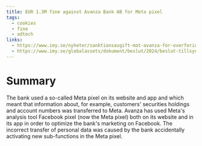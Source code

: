 ```yaml
---
title: EUR 1.3M fine against Avanza Bank AB for Meta pixel
tags:
  - cookies
  - fine
  - adtech
links:
  - https://www.imy.se/nyheter/sanktionsavgift-mot-avanza-for-overforing-av-personuppgifter-till-meta/
  - https://www.imy.se/globalassets/dokument/beslut/2024/beslut-tillsyn-avanza.pdf
---
```

# Summary
The bank used a so-called Meta pixel on its website and app and which meant that information about, for example, customers' securities holdings and account numbers was transferred to Meta. Avanza has used Meta's analysis tool Facebook pixel (now the Meta pixel) both on its website and in its app in order to optimize the bank's marketing on Facebook. The incorrect transfer of personal data was caused by the bank accidentally activating new sub-functions in the Meta pixel. 
